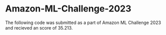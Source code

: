 # Amazon-ML-Challenge-2023
The following code was submitted as a part of Amazon ML Challenge 2023 and recieved an score of 35.213.
